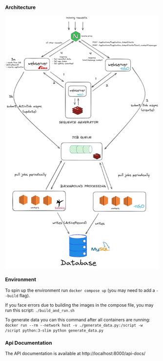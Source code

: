 ### Architecture
![Architecture](./images/chat_system_architecture.png)

### Environment
To spin up the environment run `docker compose up` (you may need to add a `--build` flag).

If you face errors due to building the images in the compose file, you may run this script:
`./build_and_run.sh`

To generate data you can this command after all containers are running:
`docker run --rm --network host -v ./generate_data.py:/script -w /script python:3-slim python generate_data.py`

### Api Documentation
The API documentation is available at http://localhost:8000/api-docs/
